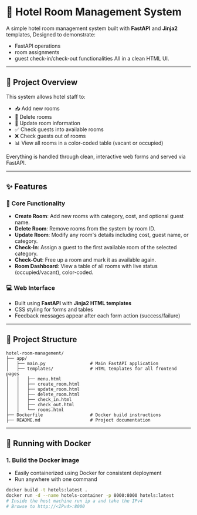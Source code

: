 # 🏨 Hotel Room Management System

A simple hotel room management system built with **FastAPI** and **Jinja2** templates, 
Designed to demonstrate:
* FastAPI operations
* room assignments 
* guest check-in/check-out functionalities
All in a clean HTML UI.

---
## 🌟 Project Overview

This system allows hotel staff to:

- 📥 Add new rooms  
- 🧹 Delete rooms  
- 📝 Update room information  
- ✅ Check guests into available rooms  
- ❌ Check guests out of rooms  
- 📊 View all rooms in a color-coded table (vacant or occupied)

Everything is handled through clean, interactive web forms and served via FastAPI.

---

## ✨ Features

### 🔧 Core Functionality

- **Create Room**: Add new rooms with category, cost, and optional guest name.
- **Delete Room**: Remove rooms from the system by room ID.
- **Update Room**: Modify any room's details including cost, guest name, or category.
- **Check-In**: Assign a guest to the first available room of the selected category.
- **Check-Out**: Free up a room and mark it as available again.
- **Room Dashboard**: View a table of all rooms with live status (occupied/vacant), color-coded.

### 💻 Web Interface
- Built using **FastAPI** with **Jinja2 HTML templates**
- CSS styling for forms and tables
- Feedback messages appear after each form action (success/failure)

---

## 📂 Project Structure

```text
hotel-room-management/
├── app/
│   ├── main.py                 # Main FastAPI application
│   ├── templates/              # HTML templates for all frontend pages
│   │   ├── menu.html
│   │   ├── create_room.html
│   │   ├── update_room.html
│   │   ├── delete_room.html
│   │   ├── check_in.html
│   │   ├── check_out.html
│   │   └── rooms.html
├── Dockerfile                  # Docker build instructions
├── README.md                   # Project documentation

```

---

## 🐳 Running with Docker

### 1. Build the Docker image
- Easily containerized using Docker for consistent deployment
- Run anywhere with one command
  
```bash
docker build -t hotels:latest .
docker run -d --name hotels-container -p 8000:8000 hotels:latest
# Inside the host machine run ip a and take the IPv4
# Browse to http://<IPv4>:8000
